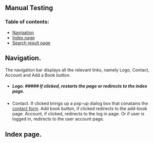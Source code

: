 ## Manual Testing

### Table of contents:
- [Navigation](#Navigation)
- [Index page](#index-page)
- [Search result page](#Search-result-page)


## Navigation.
The navigation bar displays all the relevant links, namely Logo, Contact, Account and Add a Book button.

* ##### Logo. ##### If clicked, restarts the page or redirects to the index page.
* Contact. If clicked brings up a pop-up dialog box that conatains the [contact form](#contact-form).
Add book button, if clicked redirects to the add-book page.
Account, if clicked, redirects to the log in page. Or if user is logged in, redirects to the user account page.
## Index page.

